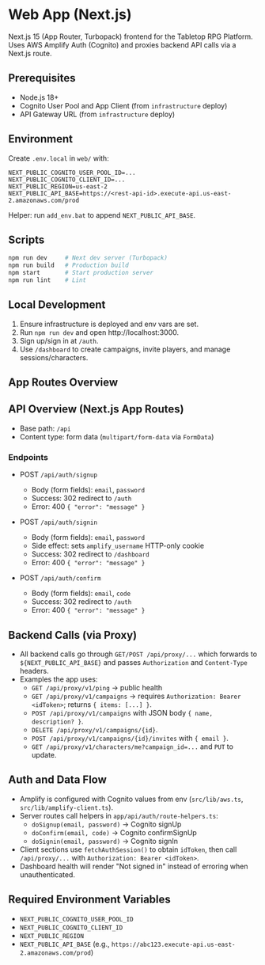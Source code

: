 Web App (Next.js)
=================

Next.js 15 (App Router, Turbopack) frontend for the Tabletop RPG Platform. Uses AWS Amplify Auth (Cognito) and proxies backend API calls via a Next.js route.

## Prerequisites

- Node.js 18+
- Cognito User Pool and App Client (from `infrastructure` deploy)
- API Gateway URL (from `infrastructure` deploy)

## Environment

Create `.env.local` in `web/` with:

```
NEXT_PUBLIC_COGNITO_USER_POOL_ID=...
NEXT_PUBLIC_COGNITO_CLIENT_ID=...
NEXT_PUBLIC_REGION=us-east-2
NEXT_PUBLIC_API_BASE=https://<rest-api-id>.execute-api.us-east-2.amazonaws.com/prod
```

Helper: run `add_env.bat` to append `NEXT_PUBLIC_API_BASE`.

## Scripts

```bash
npm run dev     # Next dev server (Turbopack)
npm run build   # Production build
npm start       # Start production server
npm run lint    # Lint
```

## Local Development

1. Ensure infrastructure is deployed and env vars are set.
2. Run `npm run dev` and open http://localhost:3000.
3. Sign up/sign in at `/auth`.
4. Use `/dashboard` to create campaigns, invite players, and manage sessions/characters.

## App Routes Overview

## API Overview (Next.js App Routes)

- Base path: `/api`
- Content type: form data (`multipart/form-data` via `FormData`)

### Endpoints

- POST `/api/auth/signup`
  - Body (form fields): `email`, `password`
  - Success: 302 redirect to `/auth`
  - Error: 400 `{ "error": "message" }`

- POST `/api/auth/signin`
  - Body (form fields): `email`, `password`
  - Side effect: sets `amplify_username` HTTP-only cookie
  - Success: 302 redirect to `/dashboard`
  - Error: 400 `{ "error": "message" }`

- POST `/api/auth/confirm`
  - Body (form fields): `email`, `code`
  - Success: 302 redirect to `/auth`
  - Error: 400 `{ "error": "message" }`

## Backend Calls (via Proxy)

- All backend calls go through `GET/POST /api/proxy/...` which forwards to `${NEXT_PUBLIC_API_BASE}` and passes `Authorization` and `Content-Type` headers.
- Examples the app uses:
  - `GET /api/proxy/v1/ping` → public health
  - `GET /api/proxy/v1/campaigns` → requires `Authorization: Bearer <idToken>`; returns `{ items: [...] }`.
  - `POST /api/proxy/v1/campaigns` with JSON body `{ name, description? }`.
  - `DELETE /api/proxy/v1/campaigns/{id}`.
  - `POST /api/proxy/v1/campaigns/{id}/invites` with `{ email }`.
  - `GET /api/proxy/v1/characters/me?campaign_id=...` and `PUT` to update.

## Auth and Data Flow

- Amplify is configured with Cognito values from env (`src/lib/aws.ts`, `src/lib/amplify-client.ts`).
- Server routes call helpers in `app/api/auth/route-helpers.ts`:
  - `doSignup(email, password)` → Cognito signUp
  - `doConfirm(email, code)` → Cognito confirmSignUp
  - `doSignin(email, password)` → Cognito signIn
- Client sections use `fetchAuthSession()` to obtain `idToken`, then call `/api/proxy/...` with `Authorization: Bearer <idToken>`.
- Dashboard health will render "Not signed in" instead of erroring when unauthenticated.

## Required Environment Variables

- `NEXT_PUBLIC_COGNITO_USER_POOL_ID`
- `NEXT_PUBLIC_COGNITO_CLIENT_ID`
- `NEXT_PUBLIC_REGION`
- `NEXT_PUBLIC_API_BASE` (e.g., `https://abc123.execute-api.us-east-2.amazonaws.com/prod`)
